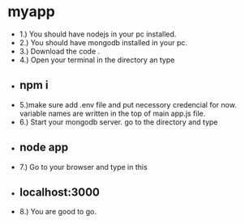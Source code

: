 # myapp
- 1.) You should have nodejs in your pc installed.
- 2.) You should have mongodb installed in your pc.
- 3.) Download the code .
- 4.) Open your terminal in the directory an type
- ## npm i
- 5.)make sure add .env file and put necessory credencial for now. variable names are written in the top of main app.js file.
- 6.) Start your mongodb server. go to the directory and type
- ## node app 
- 7.) Go to your browser and type in this
- ## localhost:3000
- 8.) You are good to go.
